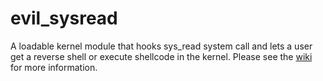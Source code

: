 evil_sysread
============

A loadable kernel module that hooks sys_read system call and lets a user get a reverse shell or execute shellcode in the kernel.
Please see the [wiki](https://github.com/SanderDemeester/evil_sysread/wiki/Interrupt-descriptor-table-and-software-interrupts-%28are-you-there-kernel%3F%29)
for more information.
